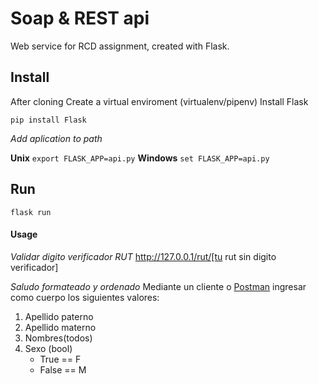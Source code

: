 # Soap & REST api
Web service for RCD assignment, created with Flask.

## Install

After cloning
Create a virtual enviroment (virtualenv/pipenv)
Install Flask
```
pip install Flask
```

_Add aplication to path_

**Unix**
``` export FLASK_APP=api.py ```
**Windows**
``` set FLASK_APP=api.py ```

## Run
``` flask run ``` 


#### Usage

_Validar digito verificador RUT_
http://127.0.0.1/rut/[tu rut sin digito verificador]

_Saludo formateado y ordenado_
Mediante un cliente o [Postman](https://www.getpostman.com/) ingresar como cuerpo los siguientes valores:


1. Apellido paterno
2. Apellido materno
3. Nombres(todos)
4. Sexo (bool)
   * True == F
   * False == M  


